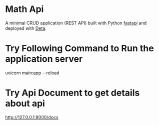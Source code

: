 # Math Api
A minimal CRUD application (REST API) built with Python [fastapi](https://fastapi.tiangolo.com/) and deployed with [Deta](https://www.deta.sh/).  

# Try Following Command to Run the application server

uvicorn main:app --reload


# Try Api Document to get details about api

http://127.0.0.1:8000/docs

